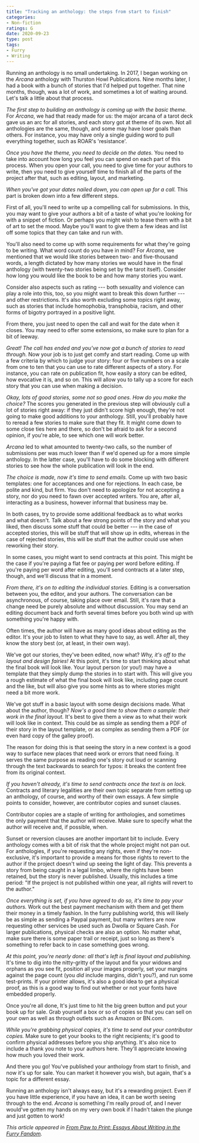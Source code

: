 ```yaml
---
title: "Tracking an anthology: the steps from start to finish"
categories:
- Non-fiction
ratings: G
date: 2020-09-23
type: post
tags:
- Furry
- Writing
---
```


Running an anthology is no small undertaking. In 2017, I began working on the *Arcana* anthology with Thurston Howl Publications. Nine months later, I had a book with a bunch of stories that I'd helped put together. That nine months, though, was a lot of work, and sometimes a lot of waiting around. Let's talk a little about that process.

*The first step to building an anthology is coming up with the basic theme.* For *Arcana*, we had that ready made for us: the major arcana of a tarot deck gave us an arc for all stories, and each story got at theme of its own. Not all anthologies are the same, though, and some may have loser goals than others. For instance, you may have only a single guiding word to pull everything together, such as ROAR's 'resistance'.

*Once you have the theme, you need to decide on the dates.* You need to take into account how long you feel you can spend on each part of this process. When you open your call, you need to give time for your authors to write, then you need to give yourself time to finish all of the parts of the project after that, such as editing, layout, and marketing.

*When you've got your dates nailed down, you can open up for a call.* This part is broken down into a few different steps.

First of all, you'll need to write up a compelling call for submissions. In this, you may want to give your authors a bit of a taste of what you're looking for with a snippet of fiction. Or perhaps you might wish to tease them with a bit of art to set the mood. Maybe you'll want to give them a few ideas and list off some topics that they can take and run with.

You'll also need to come up with some requirements for what they're going to be writing. What word count do you have in mind? For *Arcana*, we mentioned that we would like stories between two- and five-thousand words, a length dictated by how many stories we would have in the final anthology (with twenty-two stories being set by the tarot itself). Consider how long you would like the book to be and how many stories you want.

Consider also aspects such as rating --- both sexuality and violence can play a role into this, too, so you might want to break this down further --- and other restrictions. It's also worth excluding some topics right away, such as stories that include homophobia, transphobia, racism, and other forms of bigotry portrayed in a positive light.

From there, you just need to open the call and wait for the date when it closes. You may need to offer some extensions, so make sure to plan for a bit of leeway.

*Great! The call has ended and you've now got a bunch of stories to read through.* Now your job is to just get comfy and start reading. Come up with a few criteria by which to judge your story: four or five numbers on a scale from one to ten that you can use to rate different aspects of a story. For instance, you can rate on publication fit, how easily a story can be edited, how evocative it is, and so on. This will allow you to tally up a score for each story that you can use when making a decision.

*Okay, lots of good stories, some not so good ones. How do you make the choice?* The scores you generated in the previous step will obviously cull a lot of stories right away: if they just didn't score high enough, they're not going to make good additions to your anthology. Still, you'll probably have to reread a few stories to make sure that they fit. It might come down to some close ties here and there, so don't be afraid to ask for a second opinion, if you're able, to see which one will work better.

*Arcana* led to what amounted to twenty-two calls, so the number of submissions per was much lower than if we'd opened up for a more simple anthology. In the latter case, you'll have to do some blocking with different stories to see how the whole publication will look in the end.

*The choice is made, now it's time to send emails.* Come up with two basic templates: one for acceptances and one for rejections. In each case, be polite and kind, but firm. You don't need to apologize for not accepting a story, nor do you need to fawn over accepted writers. You are, after all, interacting as a business, however informal that business may be.

In both cases, try to provide some additional feedback as to what works and what doesn't. Talk about a few strong points of the story and what you liked, then discuss some stuff that could be better --- in the case of accepted stories, this will be stuff that will show up in edits, whereas in the case of rejected stories, this will be stuff that the author could use when reworking their story.

In some cases, you might want to send contracts at this point. This might be the case if you're paying a flat fee or paying per word before editing. If you're paying per word after editing, you'll send contracts at a later step, though, and we'll discuss that in a moment.

*From there, it's on to editing the individual stories.* Editing is a conversation between you, the editor, and your authors. The conversation can be asynchronous, of course, taking place over email. Still, it's rare that a change need be purely absolute and without discussion. You may send an editing document back and forth several times before you both wind up with something you're happy with.

Often times, the author will have as many good ideas about editing as the editor. It's your job to listen to what they have to say, as well. After all, they know the story best (or, at least, in their own way).

We've got our stories, they've been edited, now what? *Why, it's off to the layout and design fairies!* At this point, it's time to start thinking about what the final book will look like. Your layout person (or you!) may have a template that they simply dump the stories in to start with. This will give you a rough estimate of what the final book will look like, including page count and the like, but will also give you some hints as to where stories might need a bit more work.

We've got stuff in a basic layout with some design decisions made. What about the author, though? *Now's a good time to show them a sample: their work in the final layout.* It's best to give them a view as to what their work will look like in context. This could be as simple as sending them a PDF of their story in the layout template, or as complex as sending them a PDF (or even hard copy of the galley proof).

The reason for doing this is that seeing the story in a new context is a good way to surface new places that need work or errors that need fixing. It serves the same purpose as reading one's story out loud or scanning through the text backwards to search for typos: it breaks the content free from its original context.

*If you haven't already, it's time to send contracts once the text is on lock.* Contracts and literary legalities are their own topic separate from setting up an anthology, of course, and worthy of their own essays. A few simple points to consider, however, are contributor copies and sunset clauses.

Contributor copies are a staple of writing for anthologies, and sometimes the only payment that the author will receive. Make sure to specify what the author will receive and, if possible, when.

Sunset or reversion clauses are another important bit to include. Every anthology comes with a bit of risk that the whole project might not pan out. For anthologies, if you're requesting any rights, even if they're non-exclusive, it's important to provide a means for those rights to revert to the author if the project doesn't wind up seeing the light of day. This prevents a story from being caught in a legal limbo, where the rights have been retained, but the story is never published. Usually, this includes a time period: "If the project is not published within one year, all rights will revert to the author."

*Once everything is set, if you have agreed to do so, it's time to pay your authors.* Work out the best payment mechanism with them and get them their money in a timely fashion. In the furry publishing world, this will likely be as simple as sending a Paypal payment, but many writers are now requesting other services be used such as Dwolla or Square Cash. For larger publications, physical checks are also an option. No matter what, make sure there is some paper trail or receipt, just so long as there's something to refer back to in case something goes wrong.

*At this point, you're nearly done: all that's left is final layout and publishing.* It's time to dig into the nitty-gritty of the layout and fix your widows and orphans as you see fit, position all your images properly, set your margins against the page count (you *did* include margins, didn't you?), and run some test-prints. If your printer allows, it's also a good idea to get a physical proof, as this is a good way to find out whether or not your fonts have embedded properly.

Once you're all done, It's just time to hit the big green button and put your book up for sale. Grab yourself a box or so of copies so that you can sell on your own as well as through outlets such as Amazon or BN.com.

*While you're grabbing physical copies, it's time to send out your contributor copies.* Make sure to get your books to the right recipients; it's good to confirm physical addresses before you ship anything. It's also nice to include a thank you note to your authors here. They'll appreciate knowing how much you loved their work.

And there you go! You've published your anthology from start to finish, and now it's up for sale. You can market it however you wish, but again, that's a topic for a different essay.

Running an anthology isn't always easy, but it's a rewarding project. Even if you have little experience, if you have an idea, it can be worth seeing through to the end. *Arcana* is something I'm really proud of, and I never would've gotten my hands on my very own book if I hadn't taken the plunge and just gotten to work!

*This article appeared in [From Paw to Print: Essays About Writing in the Furry Fandom](https://boundtales.storenvy.com/products/30392965-from-paw-to-print-essays-about-writing-in-the-furry-fandom).*
